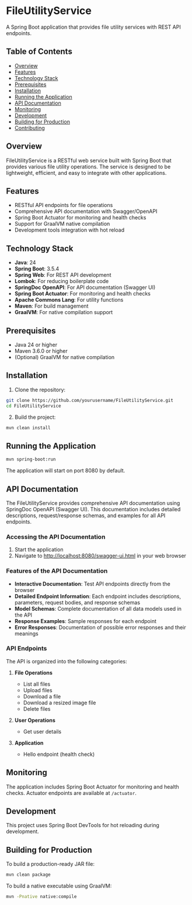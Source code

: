 # FileUtilityService

A Spring Boot application that provides file utility services with REST API endpoints.

## Table of Contents
- [Overview](#overview)
- [Features](#features)
- [Technology Stack](#technology-stack)
- [Prerequisites](#prerequisites)
- [Installation](#installation)
- [Running the Application](#running-the-application)
- [API Documentation](#api-documentation)
- [Monitoring](#monitoring)
- [Development](#development)
- [Building for Production](#building-for-production)
- [Contributing](#contributing)

## Overview

FileUtilityService is a RESTful web service built with Spring Boot that provides various file utility operations. The service is designed to be lightweight, efficient, and easy to integrate with other applications.

## Features

- RESTful API endpoints for file operations
- Comprehensive API documentation with Swagger/OpenAPI
- Spring Boot Actuator for monitoring and health checks
- Support for GraalVM native compilation
- Development tools integration with hot reload

## Technology Stack

- **Java**: 24
- **Spring Boot**: 3.5.4
- **Spring Web**: For REST API development
- **Lombok**: For reducing boilerplate code
- **SpringDoc OpenAPI**: For API documentation (Swagger UI)
- **Spring Boot Actuator**: For monitoring and health checks
- **Apache Commons Lang**: For utility functions
- **Maven**: For build management
- **GraalVM**: For native compilation support

## Prerequisites

- Java 24 or higher
- Maven 3.6.0 or higher
- (Optional) GraalVM for native compilation

## Installation

1. Clone the repository:

```bash
git clone https://github.com/yourusername/FileUtilityService.git
cd FileUtilityService
```

2. Build the project:

```bash
mvn clean install
```

## Running the Application

```bash
mvn spring-boot:run
```

The application will start on port 8080 by default.

## API Documentation

The FileUtilityService provides comprehensive API documentation using SpringDoc OpenAPI (Swagger UI). This documentation includes detailed descriptions, request/response schemas, and examples for all API endpoints.

### Accessing the API Documentation

1. Start the application
2. Navigate to [http://localhost:8080/swagger-ui.html](http://localhost:8080/swagger-ui.html) in your web browser

### Features of the API Documentation

- **Interactive Documentation**: Test API endpoints directly from the browser
- **Detailed Endpoint Information**: Each endpoint includes descriptions, parameters, request bodies, and response schemas
- **Model Schemas**: Complete documentation of all data models used in the API
- **Response Examples**: Sample responses for each endpoint
- **Error Responses**: Documentation of possible error responses and their meanings

### API Endpoints

The API is organized into the following categories:

1. **File Operations**
   - List all files
   - Upload files
   - Download a file
   - Download a resized image file
   - Delete files

2. **User Operations**
   - Get user details

3. **Application**
   - Hello endpoint (health check)

## Monitoring

The application includes Spring Boot Actuator for monitoring and health checks. Actuator endpoints are available at `/actuator`.

## Development

This project uses Spring Boot DevTools for hot reloading during development.

## Building for Production

To build a production-ready JAR file:

```bash
mvn clean package
```

To build a native executable using GraalVM:

```bash
mvn -Pnative native:compile
```